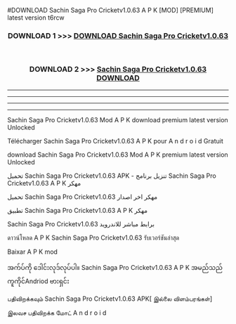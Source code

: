 #DOWNLOAD Sachin Saga Pro Cricketv1.0.63 A P K [MOD] [PREMIUM] latest version t6rcw



<div align="center">

<h3>DOWNLOAD 1 >>> <a href="https://teeasianyam.web.app?sq=Sachin Saga Pro Cricketv1.0.63">DOWNLOAD Sachin Saga Pro Cricketv1.0.63 </a></h3><br>

<h3>DOWNLOAD 2 >>> <a href="https://teeasianyam.web.app?sq=Sachin Saga Pro Cricketv1.0.63 ">Sachin Saga Pro Cricketv1.0.63  DOWNLOAD </a></h3>

</div>


----------------------------------------------------------

----------------------------------------------------------

----------------------------------------------------------

----------------------------------------------------------


Sachin Saga Pro Cricketv1.0.63  Mod A P K download premium latest version Unlocked

Télécharger Sachin Saga Pro Cricketv1.0.63  A P K pour A n d r o i d Gratuit

download Sachin Saga Pro Cricketv1.0.63  Mod A P K premium latest version Unlocked

تحميل Sachin Saga Pro Cricketv1.0.63  APK - تنزيل برنامج Sachin Saga Pro Cricketv1.0.63  A P K مهكر

تحميل Sachin Saga Pro Cricketv1.0.63  مهكر اخر اصدار

تطبيق Sachin Saga Pro Cricketv1.0.63  A P K مهكر

Sachin Saga Pro Cricketv1.0.63  برابط مباشر للاندرويد

ดาวน์โหลด A P K Sachin Saga Pro Cricketv1.0.63  รับเวอร์ชันล่าสุด

Baixar A P K mod

အက်ပ်ကို ဒေါင်းလုဒ်လုပ်ပါ။ Sachin Saga Pro Cricketv1.0.63  A P K အမည်သည်ကူကိုင်Andriod ဗားရှင်း

பதிவிறக்கவும் Sachin Saga Pro Cricketv1.0.63  APK[ இல்லை விளம்பரங்கள்] 
 
இலவச பதிவிறக்க மோட் A n d r o i d



